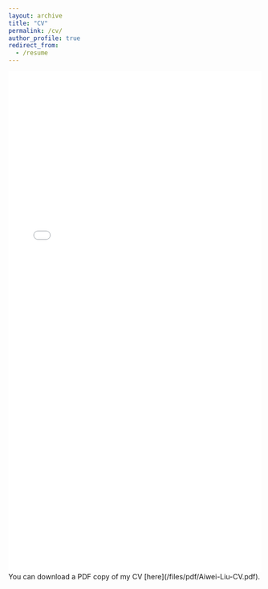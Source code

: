 ```yaml
---
layout: archive
title: "CV"
permalink: /cv/
author_profile: true
redirect_from:
  - /resume
---
```




<iframe src="/files/Aiwei-Liu-CV.pdf" width="100%" height="1000" frameborder="no" border="0" marginwidth="0" marginheight="0"></iframe>
You can download a PDF copy of my CV [here](/files/pdf/Aiwei-Liu-CV.pdf).